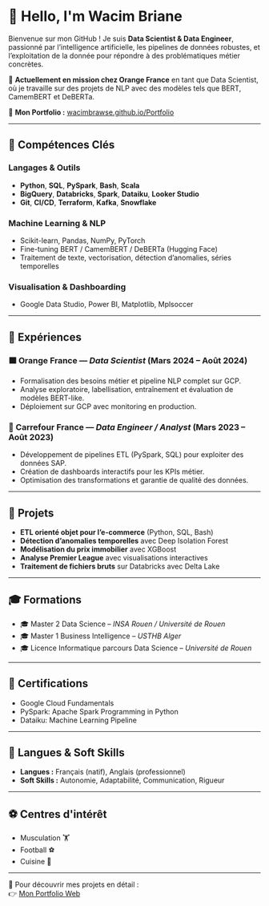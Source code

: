 # 👋 Hello, I'm Wacim Briane

Bienvenue sur mon GitHub ! Je suis **Data Scientist & Data Engineer**, passionné par l’intelligence artificielle, les pipelines de données robustes, et l’exploitation de la donnée pour répondre à des problématiques métier concrètes.

🎯 **Actuellement en mission chez Orange France** en tant que Data Scientist, où je travaille sur des projets de NLP avec des modèles tels que BERT, CamemBERT et DeBERTa.

🔗 **Mon Portfolio :** [wacimbrawse.github.io/Portfolio](https://wacimbrawse.github.io/Portfolio/)

---

## 🧠 Compétences Clés

### Langages & Outils
- **Python**, **SQL**, **PySpark**, **Bash**, **Scala**
- **BigQuery**, **Databricks**, **Spark**, **Dataiku**, **Looker Studio**
- **Git**, **CI/CD**, **Terraform**, **Kafka**, **Snowflake**

### Machine Learning & NLP
- Scikit-learn, Pandas, NumPy, PyTorch
- Fine-tuning BERT / CamemBERT / DeBERTa (Hugging Face)
- Traitement de texte, vectorisation, détection d’anomalies, séries temporelles

### Visualisation & Dashboarding
- Google Data Studio, Power BI, Matplotlib, Mplsoccer

---

## 💼 Expériences

### 🟧 Orange France — *Data Scientist* (Mars 2024 – Août 2024)
- Formalisation des besoins métier et pipeline NLP complet sur GCP.
- Analyse exploratoire, labellisation, entraînement et évaluation de modèles BERT-like.
- Déploiement sur GCP avec monitoring en production.

### 🛒 Carrefour France — *Data Engineer / Analyst* (Mars 2023 – Août 2023)
- Développement de pipelines ETL (PySpark, SQL) pour exploiter des données SAP.
- Création de dashboards interactifs pour les KPIs métier.
- Optimisation des transformations et garantie de qualité des données.

---

## 🧪 Projets

- **ETL orienté objet pour l’e-commerce** (Python, SQL, Bash)
- **Détection d’anomalies temporelles** avec Deep Isolation Forest
- **Modélisation du prix immobilier** avec XGBoost
- **Analyse Premier League** avec visualisations interactives
- **Traitement de fichiers bruts** sur Databricks avec Delta Lake

---

## 🎓 Formations

- 🎓 Master 2 Data Science – *INSA Rouen / Université de Rouen*
- 🎓 Master 1 Business Intelligence – *USTHB Alger*
- 🎓 Licence Informatique parcours Data Science – *Université de Rouen*

---

## 📜 Certifications

- Google Cloud Fundamentals
- PySpark: Apache Spark Programming in Python
- Dataiku: Machine Learning Pipeline

---

## 💬 Langues & Soft Skills

- **Langues :** Français (natif), Anglais (professionnel)
- **Soft Skills :** Autonomie, Adaptabilité, Communication, Rigueur

---

## ⚽ Centres d'intérêt

- Musculation 🏋️
- Football ⚽
- Cuisine 🍳

---

🧭 Pour découvrir mes projets en détail :  
👉 [Mon Portfolio Web](https://wacimbrawse.github.io/Portfolio/)
